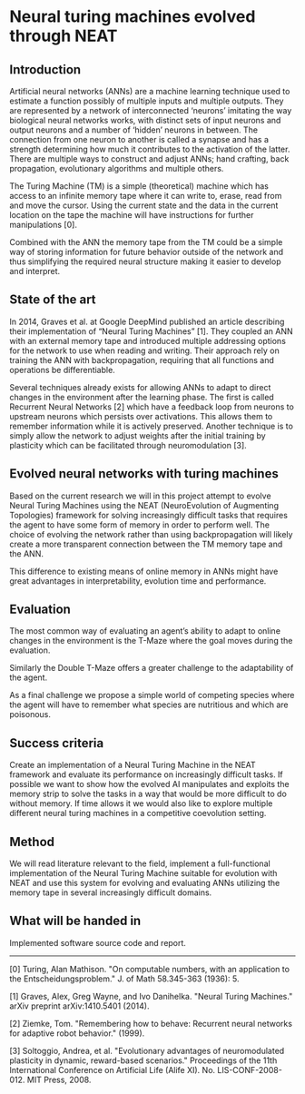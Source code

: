 Neural turing machines evolved through NEAT
===========================================

Introduction
-------------
Artificial neural networks (ANNs) are a machine learning technique used to estimate a function possibly of multiple inputs and multiple outputs. They are represented by a network of interconnected ‘neurons’ imitating the way biological neural networks works, with distinct sets of input neurons and output neurons and a number of ‘hidden’ neurons in between. The connection from one neuron to another is called a synapse and has a strength determining how much it contributes to the activation of the latter.
There are multiple ways to construct and adjust ANNs; hand crafting, back propagation, evolutionary algorithms and multiple others.

The Turing Machine (TM) is a simple (theoretical) machine which has access to an infinite memory tape where it can write to, erase, read from and move the cursor. Using the current state and the data in the current location on the tape the machine will have instructions for further manipulations [0].

Combined with the ANN the memory tape from the TM could be a simple way of storing information for future behavior outside of the network and thus simplifying the required neural structure making it easier to develop and interpret.


State of the art
----------------------
In 2014, Graves et al. at Google DeepMind published an article describing their implementation of “Neural Turing Machines” [1]. They coupled an ANN with an external memory tape and introduced multiple addressing options for the network to use when reading and writing. Their approach rely on training the ANN with backpropagation, requiring that all functions and operations be differentiable.

Several techniques already exists for allowing ANNs to adapt to direct changes in the environment after the learning phase. The first is called Recurrent Neural Networks [2] which have a feedback loop from neurons to upstream neurons which persists over activations. This allows them to remember information while it is actively preserved. Another technique is to simply allow the network to adjust weights after the initial training by plasticity which can be facilitated through neuromodulation [3]. 


Evolved neural networks with turing machines
---------------------------------------------

Based on the current research we will in this project attempt to evolve Neural Turing Machines using the NEAT (NeuroEvolution of Augmenting Topologies) framework for solving increasingly difficult tasks that requires the agent to have some form of memory in order to perform well.
The choice of evolving the network rather than using backpropagation will likely create a more transparent connection between the TM memory tape and the ANN.

This difference to existing means of online memory in ANNs might have great advantages in interpretability, evolution time and performance.

Evaluation
------------------
The most common way of evaluating an agent’s ability to adapt to online changes in the environment is the T-Maze where the goal moves during the evaluation.

Similarly the Double T-Maze offers a greater challenge to the adaptability of the agent. 

As a final challenge we propose a simple world of competing species where the agent will have to remember what species are nutritious and which are poisonous.


Success criteria
-----------------
Create an implementation of a Neural Turing Machine in the NEAT framework and evaluate its performance on increasingly difficult tasks.
If possible we want to show how the evolved AI manipulates and exploits the memory strip to solve the tasks in a way that would be more difficult to do without memory. 
If time allows it we would also like to explore multiple different neural turing machines in a competitive coevolution setting.


Method
---------------
We will read literature relevant to the field, implement a full-functional implementation of the Neural Turing Machine suitable for evolution with NEAT and use this system for evolving and evaluating ANNs utilizing the memory tape in several increasingly difficult domains.

What will be handed in
----------------------
Implemented software source code and report.


-------------------------------------------------
[0] Turing, Alan Mathison. "On computable numbers, with an application to the Entscheidungsproblem." J. of Math 58.345-363 (1936): 5.

[1] Graves, Alex, Greg Wayne, and Ivo Danihelka. "Neural Turing Machines." arXiv preprint arXiv:1410.5401 (2014).

[2] Ziemke, Tom. "Remembering how to behave: Recurrent neural networks for adaptive robot behavior." (1999).

[3] Soltoggio, Andrea, et al. "Evolutionary advantages of neuromodulated plasticity in dynamic, reward-based scenarios." Proceedings of the 11th International Conference on Artificial Life (Alife XI). No. LIS-CONF-2008-012. MIT Press, 2008.
